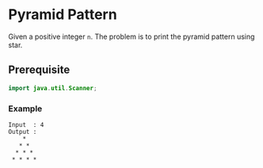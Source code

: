 # Pyramid Pattern
Given a positive integer `n`. The problem is to print the pyramid pattern using star.
## Prerequisite
```java
import java.util.Scanner;
```
### Example
```
Input  : 4
Output :
    *
   * *
  * * *
 * * * *  
```